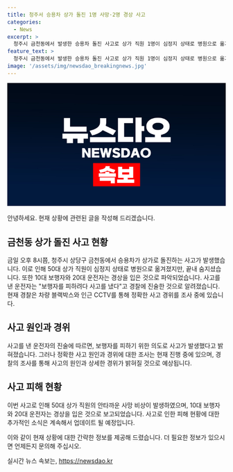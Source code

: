 ```yaml
---
title: 청주서 승용차 상가 돌진 1명 사망·2명 경상 사고
categories:
  - News
excerpt: >
  청주시 금천동에서 발생한 승용차 돌진 사고로 상가 직원 1명이 심정지 상태로 병원으로 옮겨졌으나 숨지는 등 피해자와 운전자의 상황이 파악 중입니다. 사고를 낸 운전자는 보행자를 피하려다 사고를 냈다고 진술한 것으로 전해졌으며, 경찰은 블랙박스와 CCTV 자료를 확인하고 있습니다. 현재 사고 경위에 대한 자세한 조사가 진행 중이며, 이에 대한 더 많은 정보가 필요합니다.
feature_text: >
  청주시 금천동에서 발생한 승용차 돌진 사고로 상가 직원 1명이 심정지 상태로 병원으로 옮겨졌으나 숨지는 등 피해자와 운전자의 상황이 파악 중입니다. 사고를 낸 운전자는 보행자를 피하려다 사고를 냈다고 진술한 것으로 전해졌으며, 경찰은 블랙박스와 CCTV 자료를 확인하고 있습니다. 현재 사고 경위에 대한 자세한 조사가 진행 중이며, 이에 대한 더 많은 정보가 필요합니다.
image: '/assets/img/newsdao_breakingnews.jpg'
---
```


<p><img src="/assets/img/newsdao_breakingnews.jpg" alt="pcversion 속보" /></p>

<p>안녕하세요. 현재 상황에 관련된 글을 작성해 드리겠습니다.</p>

<h2 data-ke-size="size26">금천동 상가 돌진 사고 현황</h2>

<p data-ke-size="size16">금일 오후 8시쯤, 청주시 상당구 금천동에서 승용차가 상가로 돌진하는 사고가 발생했습니다. 이로 인해 50대 상가 직원이 심정지 상태로 병원으로 옮겨졌지만, 끝내 숨지셨습니다. 또한 10대 보행자와 20대 운전자는 경상을 입은 것으로 파악되었습니다. 사고를 낸 운전자는 "보행자를 피하려다 사고를 냈다"고 경찰에 진술한 것으로 알려졌습니다. 현재 경찰은 차량 블랙박스와 인근 CCTV를 통해 정확한 사고 경위를 조사 중에 있습니다.</p>

<h2 data-ke-size="size26">사고 원인과 경위</h2>

<p data-ke-size="size16">사고를 낸 운전자의 진술에 따르면, 보행자를 피하기 위한 의도로 사고가 발생했다고 밝혀졌습니다. 그러나 정확한 사고 원인과 경위에 대한 조사는 현재 진행 중에 있으며, 경찰의 조사를 통해 사고의 원인과 상세한 경위가 밝혀질 것으로 예상됩니다.</p>

<h2 data-ke-size="size26">사고 피해 현황</h2>

<p data-ke-size="size16">이번 사고로 인해 50대 상가 직원의 안타까운 사망 비상이 발생하였으며, 10대 보행자와 20대 운전자는 경상을 입은 것으로 보고되었습니다. 사고로 인한 피해 현황에 대한 추가적인 소식은 계속해서 업데이트 될 예정입니다.</p>

<p>이와 같이 현재 상황에 대한 간략한 정보를 제공해 드렸습니다. 더 필요한 정보가 있으시면 언제든지 문의해 주십시오.</p>
실시간 뉴스 속보는, <a href="https://newsdao.kr" rel="dofollow">https://newsdao.kr</a>


